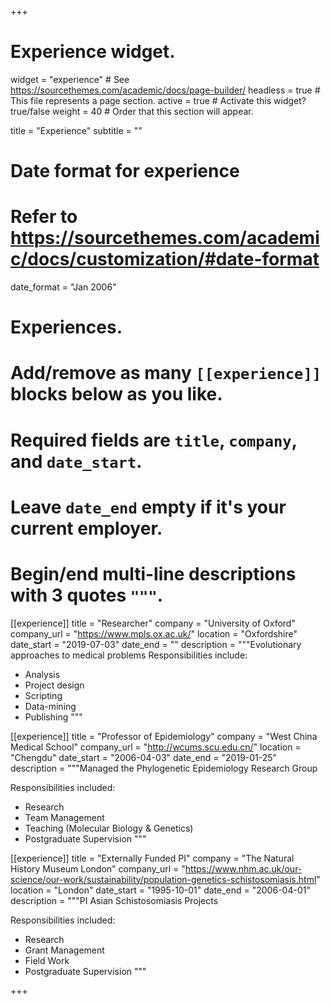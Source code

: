 +++
# Experience widget.
widget = "experience"  # See https://sourcethemes.com/academic/docs/page-builder/
headless = true  # This file represents a page section.
active = true  # Activate this widget? true/false
weight = 40  # Order that this section will appear.

title = "Experience"
subtitle = ""

# Date format for experience
#   Refer to https://sourcethemes.com/academic/docs/customization/#date-format
date_format = "Jan 2006"

# Experiences.
#   Add/remove as many `[[experience]]` blocks below as you like.
#   Required fields are `title`, `company`, and `date_start`.
#   Leave `date_end` empty if it's your current employer.
#   Begin/end multi-line descriptions with 3 quotes `"""`.
[[experience]]
  title = "Researcher"
  company = "University of Oxford"
  company_url = "https://www.mpls.ox.ac.uk/"
  location = "Oxfordshire"
  date_start = "2019-07-03"
  date_end = ""
  description = """Evolutionary approaches to medical problems
  Responsibilities include:
  
  * Analysis
  * Project design
  * Scripting
  * Data-mining
  * Publishing
  """

[[experience]]
  title = "Professor of Epidemiology"
  company = "West China Medical School"
  company_url = "http://wcums.scu.edu.cn/"
  location = "Chengdu"
  date_start = "2006-04-03"
  date_end = "2019-01-25"
  description = """Managed the Phylogenetic Epidemiology Research Group

  Responsibilities included:
  * Research
  * Team Management
  * Teaching (Molecular Biology & Genetics)
  * Postgraduate Supervision
"""

[[experience]]
  title = "Externally Funded PI"
  company = "The Natural History Museum London"
  company_url = "https://www.nhm.ac.uk/our-science/our-work/sustainability/population-genetics-schistosomiasis.html"
  location = "London"
  date_start = "1995-10-01"
  date_end = "2006-04-01"
  description = """PI Asian Schistosomiasis Projects

  Responsibilities included:
  * Research
  * Grant Management
  * Field Work
  * Postgraduate Supervision
"""

+++
